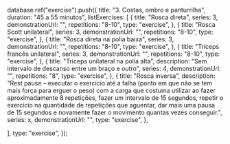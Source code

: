 database.ref("exercise").push({
title: "3. Costas, ombro e panturrilha",
duration: "45 a 55 minutos",
listExercises: [
{
title: "Rosca direta",
series: 3,
demonstrationUrl: "",
repetitions: "8-10",
type: "exercise",
},
{
title: "Rosca Scott unilateral",
series: 3,
demonstrationUrl: "",
repetitions: "8-10",
type: "exercise",
},
{
title: "Rosca direta na polia baixa",
series: 3,
demonstrationUrl: "",
repetitions: "8-10",
type: "exercise",
},
{
title: "Tríceps francês unilateral",
series: 3,
demonstrationUrl: "",
repetitions: "8-10",
type: "exercise",
},
{
title: "Tríceps unilateral na polia alta",
description: "Sem intervalo de descanso entre um braço e outro",
series: 4,
demonstrationUrl: "",
repetitions: "8",
type: "exercise",
},
{
title: "Rosca inversa",
description: "Rest pause – executar o exercício até a falha (ponto em que não se tem mais força para erguer o peso) com a carga que costuma utilizar ao fazer aproximadamente 8 repetições, fazer um intervalo de 15 segundos, repetir o exercício na quantidade de repetições que aguentar, dar mais uma pausa de 15 segundos e novamente fazer o movimento quantas vezes conseguir.",
series: x,
demonstrationUrl: "",
type: "exercise",
},

],
type: "exercise",
});
